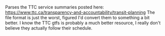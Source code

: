 Parses the TTC service summaries posted here: https://www.ttc.ca/transparency-and-accountability/transit-planning
The file format is just the worst, figured I'd convert them to something a bit better.
I know the TTC gtfs is probably a much better resource, I really don't believe they actually follow their schedule.